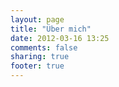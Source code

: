 ```yaml
---
layout: page
title: "Über mich"
date: 2012-03-16 13:25
comments: false
sharing: true
footer: true
---
```

